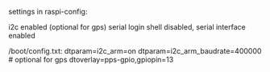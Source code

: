 settings in raspi-config:

i2c enabled
(optional for gps) serial login shell disabled, serial interface enabled

/boot/config.txt:
dtparam=i2c\_arm=on
dtparam=i2c\_arm\_baudrate=400000
\# optional for gps
dtoverlay=pps-gpio,gpiopin=13
